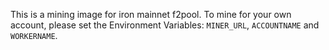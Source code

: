 This is a mining image for iron mainnet f2pool.
To mine for your own account, please set the Environment Variables: `MINER_URL`, `ACCOUNTNAME` and `WORKERNAME`.
